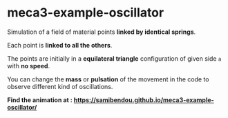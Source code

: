 # meca3-example-oscillator

Simulation of a field of material points **linked by identical springs**.

Each point is **linked to all the others**.

The points are initially in a **equilateral triangle** configuration of given side `a` with **no speed**.

You can change the **mass** or **pulsation** of the movement in the code to observe different kind of oscillations.

**Find the animation at : https://samibendou.github.io/meca3-example-oscillator/**